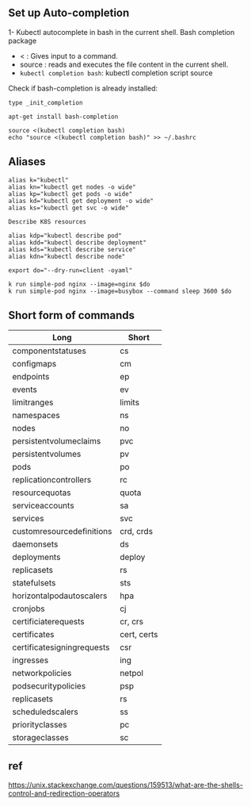 ## Set up Auto-completion


1- Kubectl autocomplete in bash in the current shell. Bash completion package


* < : Gives input to a command.
* source :  reads and executes the file content in the current shell.
* `kubectl completion bash`: kubectl completion script source 

Check if bash-completion is already installed:

`type _init_completion`

`apt-get install bash-completion`


```
source <(kubectl completion bash)
echo "source <(kubectl completion bash)" >> ~/.bashrc
```

## Aliases



```
alias k="kubectl"
alias kn="kubectl get nodes -o wide"
alias kp="kubectl get pods -o wide"
alias kd="kubectl get deployment -o wide"
alias ks="kubectl get svc -o wide"

Describe K8S resources

alias kdp="kubectl describe pod"
alias kdd="kubectl describe deployment"
alias kds="kubectl describe service"
alias kdn="kubectl describe node"
```


```
export do="--dry-run=client -oyaml"
```

```
k run simple-pod nginx --image=nginx $do  
k run simple-pod nginx --image=busybox --command sleep 3600 $do
```

## Short form of commands


|Long  | Short |
| ------------- | ------------- |
|componentstatuses|cs|
|configmaps|cm
|endpoints|ep|
|events|ev
|limitranges|limits|
|namespaces|ns|
|nodes|no|
|persistentvolumeclaims|pvc|
|persistentvolumes|pv|
|pods|po|
|replicationcontrollers|rc|
|resourcequotas|quota|
|serviceaccounts|sa|
|services|svc|
|customresourcedefinitions|crd, crds|
|daemonsets|ds|
|deployments|deploy|
|replicasets|rs|
|statefulsets|sts|
|horizontalpodautoscalers|hpa|
|cronjobs|cj|
|certificiaterequests|cr, crs|
|certificates|cert, certs|
|certificatesigningrequests|csr|
|ingresses|ing|
|networkpolicies|netpol|
|podsecuritypolicies|psp|
|replicasets|rs|
|scheduledscalers|ss|
|priorityclasses|pc|
|storageclasses|sc|

## ref

https://unix.stackexchange.com/questions/159513/what-are-the-shells-control-and-redirection-operators
